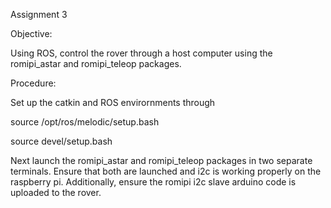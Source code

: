 Assignment 3

Objective:

Using ROS, control the rover through a host computer using the romipi_astar and romipi_teleop packages.



Procedure:

Set up the catkin and ROS envirornments through

source /opt/ros/melodic/setup.bash

source devel/setup.bash



Next launch the romipi_astar and romipi_teleop packages in two separate terminals. Ensure that both are launched and i2c is working properly on the raspberry pi. Additionally, ensure the romipi i2c slave arduino code is uploaded to the rover.



